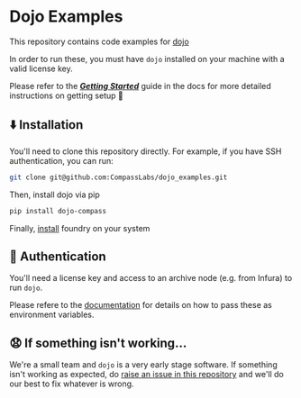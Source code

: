 <!---
[![pipeline status](https://github.com/CompassLabs/dojo_examples/actions/workflows/run_all.yml/badge.svg)](https://github.com/CompassLabs/dojo_examples/actions/workflows/run_all.yml)
[![pipeline status](https://github.com/CompassLabs/dojo_examples/actions/workflows/run_sim_with_dashboard.yml/badge.svg)](https://github.com/CompassLabs/dojo_examples/actions/workflows/run_sim_with_dashboard.yml)
[![codecov](https://codecov.io/gh/CompassLabs/dojo_examples/branch/main/graph/badge.svg?token=RJWT1KWPWG)](https://codecov.io/gh/CompassLabs/dojo_examples)
--->

# Dojo Examples


This repository contains code examples for [dojo](https://www.compasslabs.ai#dojo)

In order to run these, you must have `dojo` installed on your machine with a valid license key.  

Please refer to the [***Getting Started***](https://www.compasslabs.ai/docs/getting-started) guide in the docs for more detailed instructions on getting setup  🙂

## ⬇️ Installation

You'll need to clone this repository directly. For example, if you have SSH authentication, you can run:

```bash
git clone git@github.com:CompassLabs/dojo_examples.git
```


Then, install dojo via pip
```bash
pip install dojo-compass
```

Finally, [install](https://book.getfoundry.sh/getting-started/installation) foundry on your system

## 📄 Authentication
You'll need a license key and access to an archive node (e.g. from Infura) to run `dojo`.

Please refere to the [documentation](https://www.compasslabs.ai/docs/getting-started) for details on how to pass these as environment variables.


## 😧 If something isn't working...

We're a small team and `dojo` is a very early stage software. If something isn't working as expected, do [raise an issue in this repository](https://github.com/CompassLabs/dojo_examples/issues) and we'll do our best to fix whatever is wrong.
